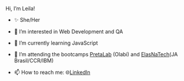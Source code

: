  Hi, I’m Leila!
 
- ✨ She/Her

- 👀 I’m interested in Web Development and QA

- 🌱 I’m currently learning JavaScript

- 👯 I’m attending the bootcamps [PretaLab](https://www.pretalab.com) (Olabi) and [ElasNaTech](https://jabrasil.org.br/institutoccr-elasnatech)(JA Brasil/CCR/IBM)

- 📫 How to reach me: 🌐[LinkedIn](https://www.linkedin.com/in/leila-s-menezes)

<!---
leidevsan/leidevsan is a ✨ special ✨ repository because its `README.md` (this file) appears on your GitHub profile.
You can click the Preview link to take a look at your changes.
--->
